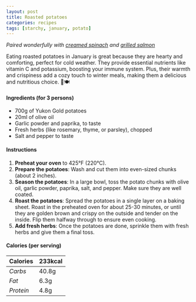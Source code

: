```yaml
---
layout: post
title: Roasted potatoes
categories: recipes
tags: [starchy, january, potato]
---
```


*Paired wonderfully with <a href="/recipes/creamed-spinach">creamed spinach</a> and <a href="/recipes/grilled-salmon">grilled salmon</a>*

Eating roasted potatoes in January is great because they are hearty and comforting, perfect for cold weather. They provide essential nutrients like vitamin C and potassium, boosting your immune system. Plus, their warmth and crispiness add a cozy touch to winter meals, making them a delicious and nutritious choice. 🥔🍽️

#### Ingredients (for 3 persons)
- 700g of Yukon Gold potatoes
- 20ml of olive oil
- Garlic powder and paprika, to taste
- Fresh herbs (like rosemary, thyme, or parsley), chopped
- Salt and pepper to taste

#### Instructions
1. **Preheat your oven** to 425°F (220°C).
2. **Prepare the potatoes**: Wash and cut them into even-sized chunks (about 2 inches).
3. **Season the potatoes**: In a large bowl, toss the potato chunks with olive oil, garlic powder, paprika, salt, and pepper. Make sure they are well coated.
4. **Roast the potatoes**: Spread the potatoes in a single layer on a baking sheet. Roast in the preheated oven for about 25-30 minutes, or until they are golden brown and crispy on the outside and tender on the inside. Flip them halfway through to ensure even cooking.
5. **Add fresh herbs**: Once the potatoes are done, sprinkle them with fresh herbs and give them a final toss.

#### Calories (per serving)

| **Calories** | 233kcal |
| ----------- | ----------- |
| *Carbs* | 40.8g |
| *Fat* | 6.3g |
| *Protein* | 4.8g |